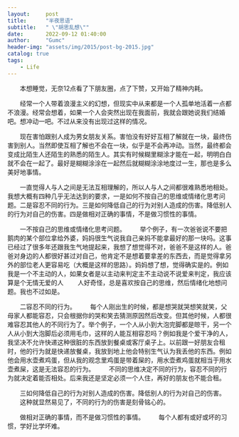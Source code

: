 ```yaml
---
layout:     post
title:      "半夜思语"
subtitle:   " \"胡思乱想\""
date:       2022-09-12 01:40:00
author:     "Gumc"
header-img: "assets/img/2015/post-bg-2015.jpg"
catalog: true
tags:
    - Life
---
```

&emsp;&emsp;本想睡觉，无奈12点看了下朋友圈，点了下赞，又开始了精神内耗。

&emsp;&emsp;经常一个人带着浪漫主义的幻想，但现实中从来都是一个人孤单地活着一点都不浪漫。经常会想着，如果一个人会突然出现在我面前，我就会跟她说我们结婚吧。想冲动一吧。不过从来没有出现过这样的情况。

&emsp;&emsp;现在害怕跟别人成为男女朋友关系。害怕没有好好互相了解就在一块，最终伤害到别人。当然即使互相了解也不会在一块，似乎是不会再冲动。当然，最终都会变成比陌生人还陌生的熟悉的陌生人。其实有时候糊里糊涂才能在一起，明明白白就不会在一起了。最好是糊糊涂涂在一起然后就糊糊涂涂地度过一生，那也是多么美好地事情。

&emsp;&emsp;一直觉得人与人之间是无法互相理解的，所以人与人之间都很难熟悉地相处。我想大概有四种几乎无法达到的要求，一是如何不按自己的思维或情绪化思考问题。二是容忍不同的行为。三是如何降低自己的行为对别人造成的伤害。降低别人的行为对自己的伤害。四是做相对正确的事情，不是做习惯性的事情。

&emsp;&emsp;一不按自己的思维或情绪化思考问题。
&emsp;&emsp;举个例子，有一次爸爸说不要把鹅肉的某个部位拿给外婆，妈妈很生气说我自己亲妈不能拿最好的那一块吗。这事已经过了很多年还跟我生气地提起来，我想了想觉得不对，爸爸不是这样的人。爸爸对身边的人都很好甚过对自己，他肯定不是想着要拿差的东西去，而是觉得拿另外的部位老人更容易吃（大概是这样的思路）。妈妈想了想，觉得确实是的。例如我是一个不主动的人，如果女者是以主动来判定主不主动说不说爱来判定，我应该算是个无情无爱的人
&emsp;&emsp;人好奇怪，总是喜欢按自己的思维，然后情绪化地想问题。我也不过如是。

&emsp;&emsp;二容忍不同的行为。
&emsp;&emsp;每个人刚出生的时候，都是想哭就哭想笑就笑，父母家人都能容忍，只会根据你的哭和笑去猜测原因然后改变。但其他时候，人都很难容忍其他人的不同行为了。举个例子，一个人从小到大泡完脚都是晾干，另一个人从小到大泡脚后必须用毛巾，这样的人能互相容忍吗？例如我是个爱干净的人，我坚决不允许快递这种很脏的东西放到餐桌或客厅桌子上。以前跟一好朋友合租时，他的行为就是快递放餐桌，我放到地上他会特别生气认为我丢他的东西。例如他会用水壶煮鸡蛋，但从我的观念里鸡蛋是带着屎的，用水壶煮鸡蛋就相当于用水壶煮屎，这是无法容忍的行为。
&emsp;&emsp;不同的思维决定不同的行为，容忍不同的行为就决定着能否相处。后来我还是坚定必须一个人住，再好的朋友也不能合租。

&emsp;&emsp;三如何降低自己的行为对别人造成的伤害。降低别人的行为对自己的伤害。
&emsp;&emsp;这种就显然易见了，不同的行为的伤害是刻骨铭心的。

&emsp;&emsp;做相对正确的事情，而不是做习惯性的事情。
&emsp;&emsp;每个人都有或好或坏的习惯，学好比学坏难。

<!--   有时候在想，我的一生应该找一个怎样的伴侣呢。遇到过相处很舒服的人，就会发现以前遇到过相处得非常难受得人。 -->
